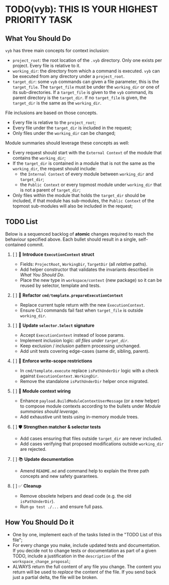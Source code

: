 # TODO(vyb): THIS IS YOUR HIGHEST PRIORITY TASK

## What You Should Do
`vyb` has three main concepts for context inclusion:

- `project_root`: the root location of the `.vyb` directory. Only one exists per project. Every file is relative to it.
- `working_dir`: the directory from which a command is executed. `vyb` can be executed from any directory under a `project_root`.
- `target_dir`: some `vyb` commands can given a file parameter, this is the `target_file`. The `target_file` must be under the `working_dir` or one of its sub-directories. If a `target_file` is given to the `vyb` command, its parent directory is the `target_dir`. If no `target_file` is given, the `target_dir` is the same as the `working_dir`.

File inclusions are based on those concepts.
- Every file is relative to the `project_root`;
- Every file under the `target_dir` is included in the request;
- Only files under the `working_dir` can be changed;

Module summaries should leverage these concepts as well:

- Every request should start with the `External Context` of the module that contains the `working_dir`;
- If the `target_dir` is contained in a module that is not the same as the `working_dir`, the request should include:
  -  the `Internal Context` of every module between `working_dir` and `target_dir`;
  - the `Public Context` or every topmost module under `working_dir` that is not a parent of `target_dir`;
- Only files within the module that holds the `target_dir` should be included, if that module has sub-modules, the `Public Context` of the topmost sub-modules will also be included in the request;

## TODO List

Below is a sequenced backlog of **atomic** changes required to reach the
behaviour specified above.  Each bullet should result in a single,
self-contained commit.

1. [ ] 🔧 **Introduce `ExecutionContext` struct**
    - Fields: `ProjectRoot`, `WorkingDir`, `TargetDir` (all *relative*
      paths).
    - Add helper constructor that validates the invariants described in
      *What You Should Do*.
    - Place the new type in `workspace/context` (new package) so it can
      be reused by selector, template and tests.

2. [ ] 🧹 **Refactor `cmd/template.prepareExecutionContext`**
    - Replace current tuple return with the new `ExecutionContext`.
    - Ensure CLI commands fail fast when `target_file` is outside
      `working_dir`.

3. [ ] 📁 **Update `selector.Select` signature**
    - Accept `ExecutionContext` instead of loose params.
    - Implement inclusion logic: *all files under `target_dir`*.
    - Keep exclusion / inclusion pattern processing unchanged.
    - Add unit tests covering edge-cases (same dir, sibling, parent).

4. [ ] 🚦 **Enforce write-scope restrictions**
    - In `cmd/template.execute` replace `isPathUnderDir` logic with a
      check against `ExecutionContext.WorkingDir`.
    - Remove the standalone `isPathUnderDir` helper once migrated.

5. [ ] 🧩 **Module context wiring**
    - Enhance `payload.BuildModuleContextUserMessage` (or a new helper)
      to compose module contexts according to the bullets under
      *Module summaries should leverage*.
    - Add exhaustive unit tests using in-memory module trees.

6. [ ] 🛡️ **Strengthen matcher & selector tests**
    - Add cases ensuring that files outside `target_dir` are never
      included.
    - Add cases verifying that proposed modifications outside
      `working_dir` are rejected.

7. [ ] 📚 **Update documentation**
    - Amend `README.md` and command help to explain the three path
      concepts and new safety guarantees.

8. [ ] ✅ **Cleanup**
    - Remove obsolete helpers and dead code (e.g. the old
      `isPathUnderDir`).
    - Run `go test ./...` and ensure full pass.

## How You Should Do it
- One by one, implement each of the tasks listed in the "TODO List of this file";
- For every change you make, include updated tests and documentation. If you decide not to change tests or documentation as part of a given TODO, include a justification in the `description` of the `workspace_change_proposal`;
- ALWAYS return the full content of any file you change. The content you return will be used to *replace* the content of the file. If you send back just a partial delta, the file will be broken.
